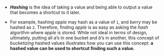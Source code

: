 - **_Hashing_** is the idea of taking a value and being able to output a value that becomes a shortcut to it later.

- For example, hashing _apple_ may hash as a value of `1`, and _berry_ may be hashed as `2`. Therefore, finding _apple_ is as easy as asking the _hash_ algorithm where _apple_ is stored. While not ideal in terms of design, ultimately, putting all _a_’s in one bucket and _b_’s in another, this concept of _bucketizing_ hashed values illustrates how you can use this concept: **a hashed value can be used to shortcut finding such a value.**
